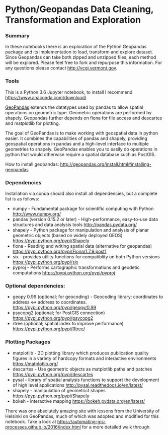 # Python/Geopandas Data Cleaning, Transformation and Exploration

### Summary
In these notebooks there is an exploration of the Python Geopandas package and its implementation to load, transform and explore dataset. Since Geopandas can take both zipped and unzipped files, each method will be explored. Please feel free to fork and repurpose this information. For any questions please contact http://vcgi.vermont.gov.

### Tools
This is a Python 3.6 Jupyter notebook, to install I recommend https://www.anaconda.com/download/.

[GeoPandas](http://geopandas.org) extends the datatypes used by pandas to allow spatial operations on geometric type. Geometric operations are performed by shapely. Geopandas further depends on fiona for file access and descartes and matplotlib for plotting.

The goal of GeoPandas is to make working with geospatial data in python easier. It combines the capabilities of pandas and shapely, providing geospatial operations in pandas and a high-level interface to multiple geometries to shapely. GeoPandas enables you to easily do operations in python that would otherwise require a spatial database such as PostGIS.

How to install geopandas: http://geopandas.org/install.html#installing-geopandas

### Dependencies
Installation via conda should also install all dependencies, but a complete list is as follows:

* numpy - Fundamental package for scientific computing with Python http://www.numpy.org/
* pandas (version 0.15.2 or later) - High-performance, easy-to-use data structures and data analysis tools http://pandas.pydata.org/
* shapely - Python package for manipulation and analysis of planar geometric objects (based on widely deployed GEOS) https://pypi.python.org/pypi/Shapely
* fiona - Reading and writing spatial data (alternative for geopandas) https://pypi.python.org/pypi/Fiona/1.7.9.post1
* six - provides utility functions for compatiblity on both Python versions https://pypi.python.org/pypi/six
* pyproj - Performs cartographic transformations and geodetic computations https://pypi.python.org/pypi/pyproj

### Optional dependencies:

* geopy 0.99 (optional; for geocoding) - Geocoding library: coordinates to address <-> address to coordinates. https://pypi.python.org/pypi/geopy/0.99
* psycopg2 (optional; for PostGIS connection) https://pypi.python.org/pypi/psycopg2
* rtree (optional; spatial index to improve performance) https://pypi.python.org/pypi/Rtree/

### Plotting Packages
* matplotlib - 2D plotting library which produces publication quality figures in a variety of hardcopy formats and interactive environments https://matplotlib.org/
* descartes - Use geometric objects as matplotlib paths and patches https://pypi.python.org/pypi/descartes
* pysal - library of spatial analysis functions to support the development of high level applications http://pysal.readthedocs.io/en/latest/
* shapely - manipulation of geometrict shapes https://pypi.python.org/pypi/Shapely
* bokeh - interactive mapping https://bokeh.pydata.org/en/latest/

There was one absolutely amazing site with lessons from the University of Helsinki on GeoPandas, much of which was adopted and modified for this notebook. Take a look at https://automating-gis-processes.github.io/2016/index.html for a more detailed walk through.
